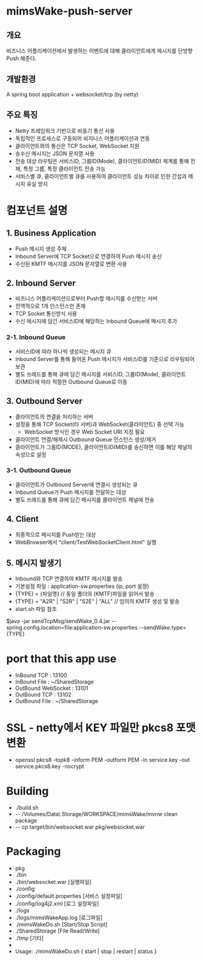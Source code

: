 # mimsWake-push-server

## 개요
비즈니스 어플리케이션에서 발생하는 이벤트에 대해 클라이언트에게 메시지를 단방향 Push 해준다.

## 개발환경
A spring boot application + websocket/tcp (by netty)

## 주요 특징
* Netty 프레임워크 기반으로 비동기 통신 사용
* 독립적인 프로세스로 구동되어 비지니스 어플리케이션과 연동
* 클라이언트와의 통신은 TCP Socket, WebSocket 지원
* 송수신 메시지는 JSON 문자열 사용
* 전송 대상 라우팅은 서비스ID, 그룹ID(Mode), 클라이언트ID(MID) 체계를 통해 전체, 특정 그룹, 특정 클라이언트 전송 가능
* 서비스별 큐, 클라이언트별 큐를 사용하여 클라이언트 성능 차이로 인한 간섭과 메시지 유실 방지

# 컴포넌트 설명
## 1. Business Application
* Push 메시지 생성 주체
* Inbound Server에 TCP Socket으로 연결하여 Push 메시지 송신
* 수신된 KMTF 메시지를 JSON 문자열로 변환 사용

## 2. Inbound Server
* 비즈니스 어플리케이션으로부터 Push할 메시지를 수신받는 서버
* 전역적으로 1개 인스턴스만 존재
* TCP Socket 통신방식 사용
* 수신 메시지에 담긴 서비스ID에 해당하는 Inbound Queue에 메시지 추가

### 2-1. Inbound Queue
* 서비스ID에 따라 하나씩 생성되는 메시지 큐
* Inbound Server를 통해 들어온 Push 메시지가 서비스ID를 기준으로 라우팅되어 보관
* 별도 쓰레드를 통해 큐에 담긴 메시지를 서비스ID, 그룹ID(Mode), 클라이언트ID(MID)에 따라 적절한 Outbound Queue로 이동

## 3. Outbound Server
* 클라이언트의 연결을 처리하는 서버
* 설정을 통해 TCP Socket(타 서버)과 WebSocket(클라이언트) 중 선택 가능
  - WebSocket 방식인 경우 Web Socket URI 지정 필요
* 클라이언트 연결/해제시 Outbound Queue 인스턴스 생성/제거
* 클라이언트가 그룹ID(MODE), 클라이언트ID(MID)를 송신하면 이를 해당 채널의 속성으로 설정

### 3-1. Outbound Queue
* 클라이언트가 Outbound Server에 연결시 생성되는 큐
* Inbound Queue가 Push 메시지를 전달하는 대상
* 별도 쓰레드를 통해 큐에 담긴 메시지를 클라이언트 채널에 전송

## 4. Client
* 최종적으로 메시지를 Push받는 대상
* WebBrowser에서 "client/TestWebSocketClient.html" 실행

## 5. 메시지 발생기
* Inbound와 TCP 연결하여 KMTF 메시지를 발송
* 기본설정 파일 : application-sw.properties  (ip, port 설정)
* {TYPE} = {파일명}                          // 동일 폴더의 (KMTF)파일을 읽어서 발송
* {TYPE} = "A2R" | "S2R" | "S2E" | "ALL"   // 임의의 KMTF 생성 및 발송
* start.sh 파일 참조

$java -jar sendTcpMsg/sendWake_0.4.jar --spring.config.location=file:application-sw.properties --sendWake.type={TYPE}

# port that this app use
* InBound  TCP  : 13100
* InBound  File : ~/SharedStorage
* OutBound WebSocket : 13101
* OutBound TCP  : 13102
* OutBound File : ~/SharedStorage

# SSL - netty에서 KEY 파일만 pkcs8 포맷 변환
* openssl pkcs8 -topk8 -inform PEM -outform PEM -in service.key -out service.pkcs8.key -nocrypt

# Building
* ./build.sh
* -- /Volumes/Data\ Storage/WORKSPACE/mimsWake/mvnw clean package
* -- cp target/bin/websocket.war pkg/websocket.war

# Packaging
* pkg
* ./bin
* ./bin/websocket.war [실행파일]
* ./config
* ./config/default.properties [서비스 설정파일]
* ./config/log4j2.xml [로그 설정파일]
* ./logs
* ./logs/mimsWakeApp.log [로그파일]
* ./mimsWakeDo.sh [Start/Stop Script]
* ./SharedStorage [File Read/Write]
* ./tmp [기타]
*
* Usage: ./mimsWakeDo.sh { start | stop | restart | status }
